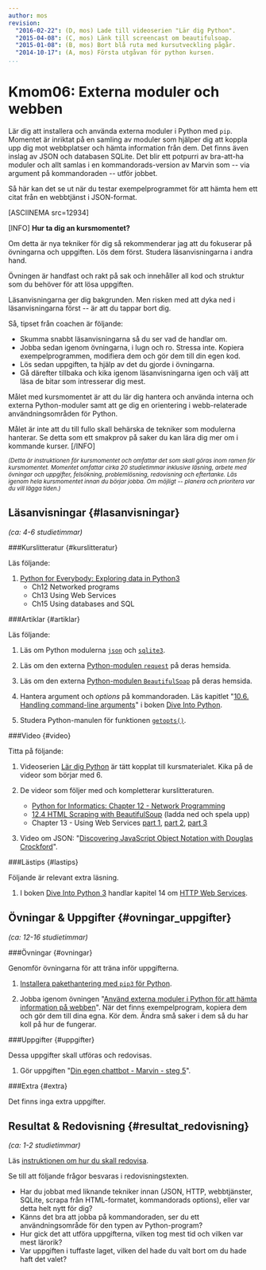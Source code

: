 ```yaml
---
author: mos
revision:
  "2016-02-22": (D, mos) Lade till videoserien "Lär dig Python".
  "2015-04-08": (C, mos) Länk till screencast om beautifulsoap.
  "2015-01-08": (B, mos) Bort blå ruta med kursutveckling pågår.
  "2014-10-17": (A, mos) Första utgåvan för python kursen.
...
```

Kmom06: Externa moduler och webben
==================================

Lär dig att installera och använda externa moduler i Python med `pip`. Momentet är inriktat på en samling av moduler som hjälper dig att koppla upp dig mot webbplatser och hämta information från dem. Det finns även inslag av JSON och databasen SQLite. Det blir ett potpurri av bra-att-ha moduler och allt samlas i en kommandorads-version av Marvin som -- via argument på kommandoraden -- utför jobbet.

Så här kan det se ut när du testar exempelprogrammet för att hämta hem ett citat från en webbtjänst i JSON-format.

[ASCIINEMA src=12934]

[INFO]
**Hur ta dig an kursmomentet?**

Om detta är nya tekniker för dig så rekommenderar jag att du fokuserar på övningarna och uppgiften. Lös dem först. Studera läsanvisningarna i andra hand.

Övningen är handfast och rakt på sak och innehåller all kod och struktur som du behöver för att lösa uppgiften.

Läsanvisningarna ger dig bakgrunden. Men risken med att dyka ned i läsanvisningarna först -- är att du tappar bort dig.

Så, tipset från coachen är följande:

* Skumma snabbt läsanvisningarna så du ser vad de handlar om. 
* Jobba sedan igenom övningarna, i lugn och ro. Stressa inte. Kopiera exempelprogrammen, modifiera dem och gör dem till din egen kod.
* Lös sedan uppgiften, ta hjälp av det du gjorde i övningarna.
* Gå därefter tillbaka och kika igenom läsanvisningarna igen och välj att läsa de bitar som intresserar dig mest.

Målet med kursmomentet är att du lär dig hantera och använda interna och externa Python-moduler samt att ge dig en orientering i webb-relaterade användningsområden för Python. 

Målet är inte att du till fullo skall behärska de tekniker som modulerna hanterar. Se detta som ett smakprov på saker du kan lära dig mer om i kommande kurser.
[/INFO]

<small>*(Detta är instruktionen för kursmomentet och omfattar det som skall göras inom ramen för kursmomentet. Momentet omfattar cirka 20 studietimmar inklusive läsning, arbete med övningar och uppgifter, felsökning, problemlösning, redovisning och eftertanke. Läs igenom hela kursmomentet innan du börjar jobba. Om möjligt -- planera och prioritera var du vill lägga tiden.)*</small>



Läsanvisningar  {#lasanvisningar}
---------------------------------

*(ca: 4-6 studietimmar)*


###Kurslitteratur  {#kurslitteratur}

Läs följande:

1. [Python for Everybody: Exploring data in Python3](kunskap/boken-python-for-everybody-exploring-data-using-python3) 
    * Ch12 Networked programs
    * Ch13 Using Web Services
    * Ch15 Using databases and SQL  
    


###Artiklar {#artiklar}

Läs följande:

1. Läs om Python modulerna [`json`](https://docs.python.org/3/library/json.html) och [`sqlite3`](https://docs.python.org/3/library/sqlite3.html).

2. Läs om den externa [Python-modulen `request`](http://docs.python-requests.org/en/latest/) på deras hemsida.

3. Läs om den externa [Python-modulen `BeautifulSoap`](http://www.crummy.com/software/BeautifulSoup/) på deras hemsida.

4. Hantera argument och *options* på kommandoraden. Läs kapitlet "[10.6. Handling command-line arguments](http://www.diveintopython.net/scripts_and_streams/command_line_arguments.html)" i boken [Dive Into Python](http://www.diveintopython.net/).

5. Studera Python-manulen för funktionen [`getopts()`](https://docs.python.org/3/library/getopt.html).



###Video  {#video}

Titta på följande:

1. Videoserien [Lär dig Python](https://www.youtube.com/playlist?list=PLKtP9l5q3ce93pTlN_dnDpsTwGLCXJEpd) är tätt kopplat till kursmaterialet. Kika på de videor som börjar med 6.

2. De videor som följer med och kompletterar kurslitteraturen.

    * [Python for Informatics: Chapter 12 - Network Programming](https://www.youtube.com/watch?v=Zr8BQiPNaFI)
    * [12.4 HTML Scraping with BeautifulSoup](http://www-personal.umich.edu/~csev/books/py4inf/media/Py4Inf-ex-12-04.mp4) (ladda ned och spela upp)
    * Chapter 13 - Using Web Services [part 1](https://www.youtube.com/watch?v=6cwi1NcL0Zc&feature=youtu.be), [part 2](https://www.youtube.com/watch?v=4Rib_ybry2Y&feature=youtu.be), [part 3](https://www.youtube.com/watch?v=_tpyqAlCgoM&feature=youtu.be)

3. Video om JSON: "[Discovering JavaScript Object Notation with Douglas Crockford](https://www.youtube.com/watch?v=kc8BAR7SHJI)".



###Lästips {#lastips}

Följande är relevant extra läsning.

1. I boken [Dive Into Python 3](kunskap/boken-dive-into-python-3) handlar kapitel 14 om [HTTP Web Services](http://www.diveintopython3.net/http-web-services.html).



Övningar & Uppgifter  {#ovningar_uppgifter}
-------------------------------------------

*(ca: 12-16 studietimmar)*


###Övningar {#ovningar}

Genomför övningarna för att träna inför uppgifterna.

1. [Installera pakethantering med `pip3` för Python](http://dbwebb.se/kunskap/python-pakethantering-med-pip).

2. Jobba igenom övningen "[Använd externa moduler i Python för att hämta information på webben](http://dbwebb.se/kunskap/anvand-externa-moduler-i-python-for-att-hamta-information-pa-webben)". När det finns exempelprogram, kopiera dem och gör dem till dina egna. Kör dem. Ändra små saker i dem så du har koll på hur de fungerar.



###Uppgifter {#uppgifter}

Dessa uppgifter skall utföras och redovisas.

1. Gör uppgiften "[Din egen chattbot - Marvin - steg 5](uppgift/din-egen-chattbot-marvin-steg-5)".



###Extra {#extra}

Det finns inga extra uppgifter.



Resultat & Redovisning  {#resultat_redovisning}
-----------------------------------------------

*(ca: 1-2 studietimmar)*

Läs [instruktionen om hur du skall redovisa](python/redovisa).

Se till att följande frågor besvaras i redovisningstexten.

* Har du jobbat med liknande tekniker innan (JSON, HTTP, webbtjänster, SQLite, scrapa från HTML-formatet, kommandorads options), eller var detta helt nytt för dig?
* Känns det bra att jobba på kommandoraden, ser du ett användningsområde för den typen av Python-program?
* Hur gick det att utföra uppgifterna, vilken tog mest tid och vilken var mest lärorik?
* Var uppgiften i tuffaste laget, vilken del hade du valt bort om du hade haft det valet?




